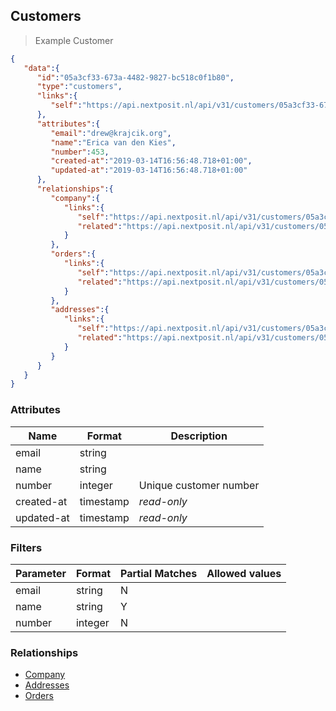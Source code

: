 ## Customers


> Example Customer

```json
{
   "data":{
      "id":"05a3cf33-673a-4482-9827-bc518c0f1b80",
      "type":"customers",
      "links":{
         "self":"https://api.nextposit.nl/api/v31/customers/05a3cf33-673a-4482-9827-bc518c0f1b80"
      },
      "attributes":{
         "email":"drew@krajcik.org",
         "name":"Erica van den Kies",
         "number":453,
         "created-at":"2019-03-14T16:56:48.718+01:00",
         "updated-at":"2019-03-14T16:56:48.718+01:00"
      },
      "relationships":{
         "company":{
            "links":{
               "self":"https://api.nextposit.nl/api/v31/customers/05a3cf33-673a-4482-9827-bc518c0f1b80/relationships/company",
               "related":"https://api.nextposit.nl/api/v31/customers/05a3cf33-673a-4482-9827-bc518c0f1b80/company"
            }
         },
         "orders":{
            "links":{
               "self":"https://api.nextposit.nl/api/v31/customers/05a3cf33-673a-4482-9827-bc518c0f1b80/relationships/orders",
               "related":"https://api.nextposit.nl/api/v31/customers/05a3cf33-673a-4482-9827-bc518c0f1b80/orders"
            }
         },
         "addresses":{
            "links":{
               "self":"https://api.nextposit.nl/api/v31/customers/05a3cf33-673a-4482-9827-bc518c0f1b80/relationships/addresses",
               "related":"https://api.nextposit.nl/api/v31/customers/05a3cf33-673a-4482-9827-bc518c0f1b80/addresses"
            }
         }
      }
   }
}

```

### Attributes

| Name                        | Format    |  Description        |
| --------------------------- | --------- | ------------------- |
| email                       | string    |
| name                        | string    |
| number                      | integer   | Unique customer number
| created-at                  | timestamp | *read-only*
| updated-at                  | timestamp | *read-only*

### Filters

| Parameter                   | Format    |  Partial Matches    |  Allowed values  |
| --------------------------- | --------- | ------------------- | ---------------- |
| email                       | string    |  N                  |                  |
| name                        | string    |  Y                  |                  |
| number                      | integer   |  N                  |                  |

### Relationships

* [Company](#companies)
* [Addresses](#addresses)
* [Orders](#orders)



